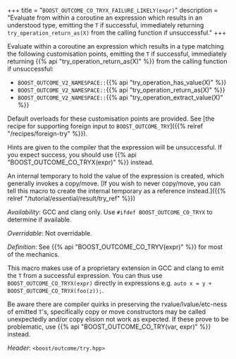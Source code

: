 +++
title = "`BOOST_OUTCOME_CO_TRYX_FAILURE_LIKELY(expr)`"
description = "Evaluate from within a coroutine an expression which results in an understood type, emitting the `T` if successful, immediately returning `try_operation_return_as(X)` from the calling function if unsuccessful."
+++

Evaluate within a coroutine an expression which results in a type matching the following customisation points, emitting the `T` if successful, immediately returning {{% api "try_operation_return_as(X)" %}} from the calling function if unsuccessful:

- `BOOST_OUTCOME_V2_NAMESPACE::`{{% api "try_operation_has_value(X)" %}}
- `BOOST_OUTCOME_V2_NAMESPACE::`{{% api "try_operation_return_as(X)" %}}
- `BOOST_OUTCOME_V2_NAMESPACE::`{{% api "try_operation_extract_value(X)" %}}

Default overloads for these customisation points are provided. See [the recipe for supporting foreign input to `BOOST_OUTCOME_TRY`]({{% relref "/recipes/foreign-try" %}}).

Hints are given to the compiler that the expression will be unsuccessful. If you expect success, you should use {{% api "BOOST_OUTCOME_CO_TRYX(expr)" %}} instead.

An internal temporary to hold the value of the expression is created, which generally invokes a copy/move. [If you wish to never copy/move, you can tell this macro to create the internal temporary as a reference instead.]({{% relref "/tutorial/essential/result/try_ref" %}})

*Availability*: GCC and clang only. Use `#ifdef BOOST_OUTCOME_CO_TRYX` to determine if available.

*Overridable*: Not overridable.

*Definition*: See {{% api "BOOST_OUTCOME_CO_TRYV(expr)" %}} for most of the mechanics.

This macro makes use of a proprietary extension in GCC and clang to emit the `T` from a successful expression. You can thus use `BOOST_OUTCOME_CO_TRYX(expr)` directly in expressions e.g. `auto x = y + BOOST_OUTCOME_CO_TRYX(foo(z));`.

Be aware there are compiler quirks in preserving the rvalue/lvalue/etc-ness of emitted `T`'s, specifically copy or move constructors may be called unexpectedly and/or copy elision not work as expected. If these prove to be problematic, use {{% api "BOOST_OUTCOME_CO_TRY(var, expr)" %}} instead.

*Header*: `<boost/outcome/try.hpp>`
